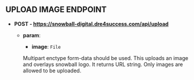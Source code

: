 


## UPLOAD IMAGE ENDPOINT
- **POST - https://snowball-digital.dre4success.com/api/upload**

  - **param**:

    - **image**: `File`

    Multipart enctype form-data should be used. This uploads an image and overlays snowball logo. It returns URL string. Only images are allowed to be uploaded.
